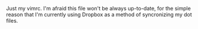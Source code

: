 Just my vimrc.
I'm afraid this file won't be always up-to-date,
for the simple reason that I'm currently using Dropbox as
a method of syncronizing my dot files.
